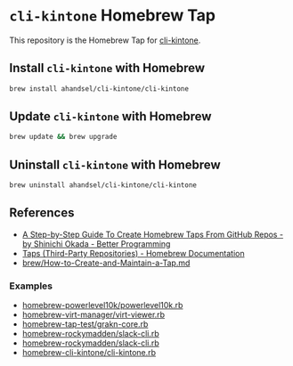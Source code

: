 # `cli-kintone` Homebrew Tap

This repository is the Homebrew Tap for
[cli-kintone](https://github.com/kintone/cli-kintone).

## Install `cli-kintone` with Homebrew

```zsh
brew install ahandsel/cli-kintone/cli-kintone
```

## Update `cli-kintone` with Homebrew

```zsh
brew update && brew upgrade
```

## Uninstall `cli-kintone` with Homebrew

```zsh
brew uninstall ahandsel/cli-kintone/cli-kintone
```

## References
* [A Step-by-Step Guide To Create Homebrew Taps From GitHub Repos - by Shinichi Okada - Better Programming](https://betterprogramming.pub/a-step-by-step-guide-to-create-homebrew-taps-from-github-repos-f33d3755ba74)
* [Taps (Third-Party Repositories) - Homebrew Documentation](https://docs.brew.sh/Taps)
* [brew/How-to-Create-and-Maintain-a-Tap.md](https://github.com/Homebrew/brew/blob/master/docs/How-to-Create-and-Maintain-a-Tap.md)

### Examples
* [homebrew-powerlevel10k/powerlevel10k.rb](https://github.com/romkatv/homebrew-powerlevel10k/blob/master/Formula/powerlevel10k.rb)
* [homebrew-virt-manager/virt-viewer.rb](https://github.com/jeffreywildman/homebrew-virt-manager/blob/master/virt-viewer.rb)
* [homebrew-tap-test/grakn-core.rb](https://github.com/vaticle/homebrew-tap-test/blob/master/Formula/grakn-core.rb)
* [homebrew-rockymadden/slack-cli.rb](https://github.com/rockymadden/homebrew-rockymadden/blob/master/Formula/slack-cli.rb)
* [homebrew-rockymadden/slack-cli.rb](https://github.com/rockymadden/homebrew-rockymadden/blob/master/Formula/slack-cli.rb)
* [homebrew-cli-kintone/cli-kintone.rb](https://github.com/ahandsel/homebrew-cli-kintone/blob/main/Formula/cli-kintone.rb)
